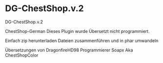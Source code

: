 # DG-ChestShop.v.2
DG-ChestShop.v.2


ChestShop-German
Dieses Plugin wurde 
Übersetzt nicht programmiert.

Einfach zip herunterladen 
Dateien zusammenführen und in phar umwandeln

Übersetzungen von 
DragonfireHD98
Programmierer Soapx
Aka ChestShopColor

